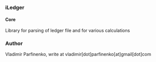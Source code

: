 ### iLedger

#### Core
Library for parsing of ledger file and for various calculations

### Author
Vladimir Parfinenko, write at vladimir[dot]parfinenko[at]gmail[dot]com
